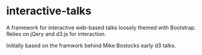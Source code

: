 interactive-talks
=================

A framework for interactive web-based talks loosely themed with Bootstrap.
Relies on jQery and d3.js for interaction.

Initially based on the framwork behind Mike Bostocks early d3 talks.
